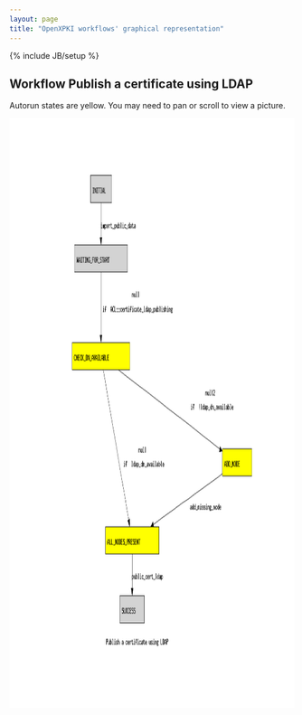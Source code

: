 ```yaml
---
layout: page
title: "OpenXPKI workflows' graphical representation"
---
```

{% include JB/setup %}


<h2> Workflow Publish a certificate using LDAP</h2>

<p>
Autorun states are yellow.
You may need to pan or scroll to view a picture.
</p>

<img width="1317" height="1044" src="workflow_def_certificate_ldap_publishing.dot.png" alt="Publish a certificate using LDAP" title="Publish a certificate using LDAP" />
